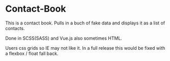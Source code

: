 # Contact-Book
This is a contact book. Pulls in a buch of fake data and displays it as a list of contacts.

Done in SCSS(SASS) and Vue.js also sometimes HTML.

Users css grids so IE may not like it. In a full release this would be fixed with a flexbox / float fall back.